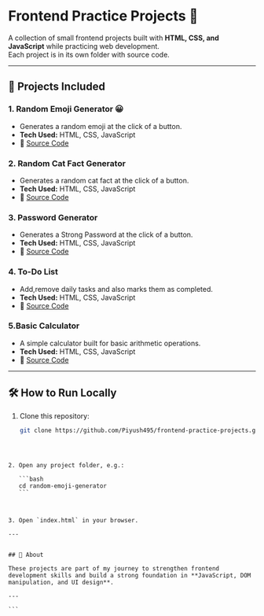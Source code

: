 # Frontend Practice Projects 🚀

A collection of small frontend projects built with **HTML, CSS, and JavaScript** while practicing web development.  
Each project is in its own folder with source code.

---

## 📂 Projects Included

### 1. Random Emoji Generator 😀
- Generates a random emoji at the click of a button.
- **Tech Used:** HTML, CSS, JavaScript
- 📁 [Source Code](./random-emoji-generator)


### 2. Random Cat Fact Generator 
- Generates a random cat fact at the click of a button.
- **Tech Used:** HTML, CSS, JavaScript
- 📁 [Source Code](./random-cat-fact-generator)

### 3. Password Generator 
- Generates a Strong Password at the click of a button.
- **Tech Used:** HTML, CSS, JavaScript
- 📁 [Source Code](./password-generator)

### 4. To-Do List
- Add,remove daily tasks and also marks them as completed.
- **Tech Used:** HTML, CSS, JavaScript
- 📁 [Source Code](./to-do-list)

### 5.Basic Calculator
- A simple calculator built for basic arithmetic operations.
- **Tech Used:** HTML, CSS, JavaScript
- 📁 [Source Code](./basic-calculator)

---

## 🛠️ How to Run Locally
1. Clone this repository:
   ```bash
   git clone https://github.com/Piyush495/frontend-practice-projects.git
````



2. Open any project folder, e.g.:

   ```bash
   cd random-emoji-generator
   ```



3. Open `index.html` in your browser.

---


## 📌 About

These projects are part of my journey to strengthen frontend development skills and build a strong foundation in **JavaScript, DOM manipulation, and UI design**.

---

```


